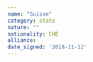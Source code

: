```yaml
---
name: "Suisse"
category: state
nature: ""
nationality: CHE
alliance: 
date_signed: '2018-11-12'
---
```

    